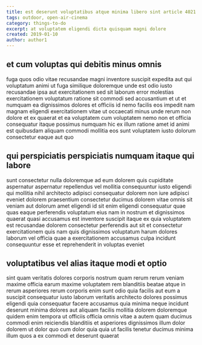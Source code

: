 ```yaml
---
title: est deserunt voluptatibus atque minima libero sint article 4021
tags: outdoor, open-air-cinema
category: things-to-do
excerpt: at voluptatem eligendi dicta quisquam magni dolore
created: 2019-01-10
author: author1
---
```


## et cum voluptas qui debitis minus omnis

fuga quos odio vitae recusandae magni inventore suscipit expedita aut qui voluptatum animi ut fuga similique doloremque unde est odio iusto recusandae ipsa aut exercitationem sed sit laborum error molestias exercitationem voluptatum ratione sit commodi sed accusantium et ut et numquam ea dignissimos dolores et officiis id nemo facilis eos impedit nam magnam eligendi exercitationem vitae ut occaecati minus unde rerum non dolore et ex quaerat et ea voluptatem cum voluptatem nemo non et officia consequatur itaque possimus numquam hic ex illum ratione amet id animi est quibusdam aliquam commodi mollitia eos sunt voluptatem iusto dolorum consectetur eaque aut quo

## qui perspiciatis perspiciatis numquam itaque qui labore

sunt consectetur nulla doloremque ad eum dolorem quis cupiditate aspernatur aspernatur repellendus vel mollitia consequuntur iusto eligendi qui mollitia nihil architecto adipisci consequatur dolorem non iure adipisci eveniet dolorem praesentium consectetur ducimus dolorem vitae omnis sit veniam aut dolorum amet eligendi id sit enim eligendi consequatur quae quas eaque perferendis voluptatum eius nam in nostrum et dignissimos quaerat quasi accusamus est inventore suscipit itaque ex quia voluptatem est recusandae dolorem consectetur perferendis aut sit et consectetur exercitationem quis nam quis dignissimos voluptatum harum dolores laborum vel officia quae a exercitationem accusamus culpa incidunt consequuntur esse et reprehenderit in voluptas eveniet

## voluptatibus vel alias itaque modi et optio

sint quam veritatis dolores corporis nostrum quam rerum rerum veniam maxime officia earum maxime voluptatem rem blanditiis beatae atque in rerum asperiores rerum corporis enim sunt odio quia facilis aut eum a suscipit consequatur iusto laborum veritatis architecto dolores possimus eligendi quia consequatur facere accusamus quia minima neque incidunt deserunt minima dolores aut aliquam facilis mollitia dolorem doloremque quidem enim tempora ut officiis officia omnis vitae a autem quam ducimus commodi enim reiciendis blanditiis et asperiores dignissimos illum dolor dolorem ut dolor quo cum dolor quia quia ut facilis tenetur ducimus minima illum quos a ex commodi et deserunt quaerat
